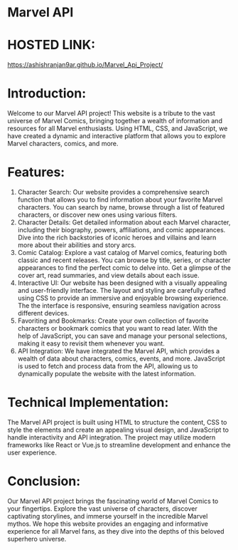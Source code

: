 # Marvel API

# HOSTED LINK:
https://ashishranjan9ar.github.io/Marvel_Api_Project/

# Introduction:
Welcome to our Marvel API project! This website is a tribute to the vast universe of Marvel Comics, bringing together a wealth of information and resources for all Marvel enthusiasts. Using HTML, CSS, and JavaScript, we have created a dynamic and interactive platform that allows you to explore Marvel characters, comics, and more.

# Features:
1. Character Search: Our website provides a comprehensive search function that allows you to find information about your favorite Marvel characters. You can search by name, browse through a list of featured characters, 
   or discover new ones using various filters.
2. Character Details: Get detailed information about each Marvel character, including their biography, powers, affiliations, and comic appearances. Dive into the rich backstories of iconic heroes and villains and learn 
   more about their abilities and story arcs.
3. Comic Catalog: Explore a vast catalog of Marvel comics, featuring both classic and recent releases. You can browse by title, series, or character appearances to find the perfect comic to delve into. Get a glimpse of the 
   cover art, read summaries, and view details about each issue.
4. Interactive UI: Our website has been designed with a visually appealing and user-friendly interface. The layout and styling are carefully crafted using CSS to provide an immersive and enjoyable browsing experience. The 
   the interface is responsive, ensuring seamless navigation across different devices.
5. Favoriting and Bookmarks: Create your own collection of favorite characters or bookmark comics that you want to read later. With the help of JavaScript, you can save and manage your personal selections, making it easy to 
   revisit them whenever you want.
6. API Integration: We have integrated the Marvel API, which provides a wealth of data about characters, comics, events, and more. JavaScript is used to fetch and process data from the API, allowing us to dynamically 
   populate the website with the latest information.

# Technical Implementation:
The Marvel API project is built using HTML to structure the content, CSS to style the elements and create an appealing visual design, and JavaScript to handle interactivity and API integration. The project may utilize modern frameworks like React or Vue.js to streamline development and enhance the user experience.

# Conclusion:
Our Marvel API project brings the fascinating world of Marvel Comics to your fingertips. Explore the vast universe of characters, discover captivating storylines, and immerse yourself in the incredible Marvel mythos. We hope this website provides an engaging and informative experience for all Marvel fans, as they dive into the depths of this beloved superhero universe.
